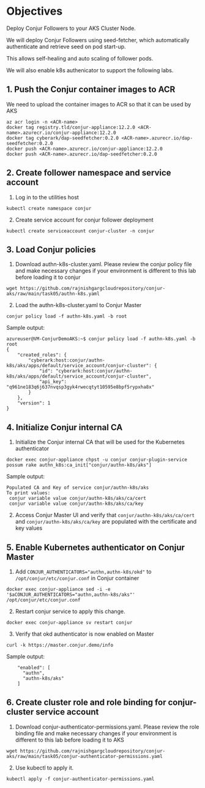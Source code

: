 # Objectives

Deploy Conjur Followers to your AKS Cluster Node.

We will deploy Conjur Followers using seed-fetcher, which automatically authenticate and retrieve seed on pod start-up.

This allows self-healing and auto scaling of follower pods.

We will also enable k8s authenicator to support the following labs.

## 1. Push the Conjur container images to ACR

We need to upload the container images to ACR so that it can be used by AKS
```console
az acr login -n <ACR-name>
docker tag registry.tld/conjur-appliance:12.2.0 <ACR-name>.azurecr.io/conjur-appliance:12.2.0
docker tag cyberark/dap-seedfetcher:0.2.0 <ACR-name>.azurecr.io/dap-seedfetcher:0.2.0
docker push <ACR-name>.azurecr.io/conjur-appliance:12.2.0
docker push <ACR-name>.azurecr.io/dap-seedfetcher:0.2.0
```

## 2. Create follower namespace and service account
1. Log in to the utilities host
```console
kubectl create namespace conjur
```
2. Create service account for conjur follower deployment 
```console
kubectl create serviceaccount conjur-cluster -n conjur
```
## 3. Load Conjur policies
1. Download authn-k8s-cluster.yaml. Please review the conjur policy file and make necessary changes if your environment is different to this lab before loading it to conjur
```console
wget https://github.com/rajnishgargcloudrepository/conjur-aks/raw/main/task05/authn-k8s.yaml
```
2. Load the authn-k8s-cluster.yaml to Conjur Master
```console
conjur policy load -f authn-k8s.yaml -b root
```
Sample output:
```console
azureuser@VM-ConjurDemoAKS:~$ conjur policy load -f authn-k8s.yaml -b root
{
    "created_roles": {
        "cyberark:host:conjur/authn-k8s/aks/apps/default/service_account/conjur-cluster": {
            "id": "cyberark:host:conjur/authn-k8s/aks/apps/default/service_account/conjur-cluster",
            "api_key": "q961ne183q6j637nvqsp3gyk4rwecqtyt10595e8bpf5rypxha8x"
        }
    },
    "version": 1
}
```
## 4. Initialize Conjur internal CA
1. Initialize the Conjur internal CA that will be used for the Kubernetes authenticator
```console
docker exec conjur-appliance chpst -u conjur conjur-plugin-service possum rake authn_k8s:ca_init["conjur/authn-k8s/aks"]
```
Sample output:
```console
Populated CA and Key of service conjur/authn-k8s/aks
To print values:
 conjur variable value conjur/authn-k8s/aks/ca/cert
 conjur variable value conjur/authn-k8s/aks/ca/key
```
2. Access Conjur Master UI and verify that `conjur/authn-k8s/aks/ca/cert` and `conjur/authn-k8s/aks/ca/key` are populated with the certificate and key values
## 5. Enable Kubernetes authenticator on Conjur Master
1. Add `CONJUR_AUTHENTICATORS="authn,authn-k8s/okd"` to `/opt/conjur/etc/conjur.conf` in Conjur container
```console
docker exec conjur-appliance sed -i -e '$aCONJUR_AUTHENTICATORS="authn,authn-k8s/aks"' /opt/conjur/etc/conjur.conf
```
2. Restart conjur service to apply this change.
```console
docker exec conjur-appliance sv restart conjur
```
3. Verify that okd authenticator is now enabled on Master
```console
curl -k https://master.conjur.demo/info
```
Sample output:
```console
    "enabled": [
      "authn",
      "authn-k8s/aks"
    ]
```
## 6. Create cluster role and role binding for conjur-cluster service account
1. Download conjur-authenticator-permissions.yaml. Please review the role binding file and make necessary changes if your environment is different to this lab before loading it to AKS
```console
wget https://github.com/rajnishgargcloudrepository/conjur-aks/raw/main/task05/conjur-authenticator-permissions.yaml
```
2. Use kubectl to apply it.
```console
kubectl apply -f conjur-authenticator-permissions.yaml
```
